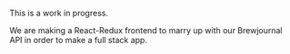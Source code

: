 This is a work in progress.

We are making a React-Redux frontend to marry up with our Brewjournal API in order to make a full stack app.
